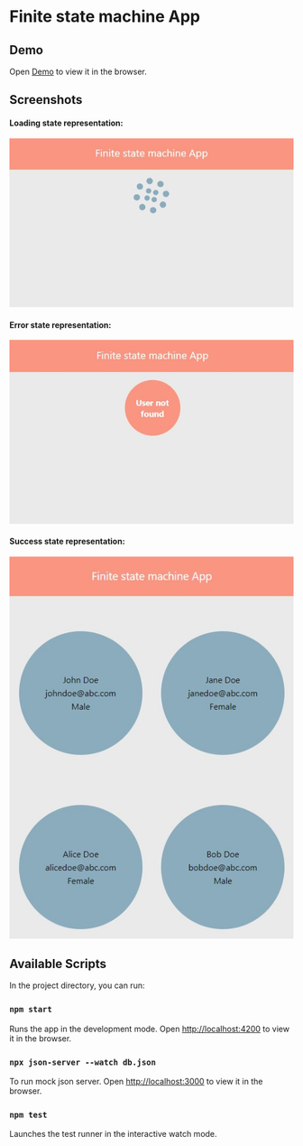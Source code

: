 # Finite state machine App

## Demo
Open [Demo](https://konolga.github.io/finite-state-machine/) to view it in the browser.

## Screenshots
#### Loading state representation:
![LOADING](public/loading.JPG)
#### Error state representation:
![ERROR](public/error.JPG)
#### Success state representation:
![SUCCESS](public/success.JPG)


## Available Scripts

In the project directory, you can run:

### `npm start`

Runs the app in the development mode.
Open [http://localhost:4200](http://localhost:4200) to view it in the browser.


### `npx json-server --watch db.json`

To run mock json server. Open [http://localhost:3000](http://localhost:3000) to view it in the browser.

### `npm test`

Launches the test runner in the interactive watch mode.